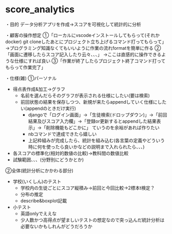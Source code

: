 # score_analytics

・目的
データ分析アプリを作成->スコアを可視化して統計的に分析

・顧客の操作想定
①「ローカルにvscodeインストールしてもらって(それかdocker)
git cloneしたあとにプロジェクト立ち上げるコマンド打ってもらって」
->プログラミング知識なくてもいいように作業の流れformatを簡単に作る
②「画面に遷移したらスコア記入したり云々、、、」
->ここは直感的に操作できるような仕様にすれば良い
③「作業が終了したらプロジェクト終了コマンド打ってもらって作業完了」

・仕様(雑)
①パーソナル
- 得点表作成&加工->グラフ
  - 名前を選んだらそのグラフが表示される仕様にしたい(要は検索)
  - 前回状態の結果を保存しつつ、新規が来たらappendしていく仕様にしたい(appendのときだけ実行)
    - djangoで「ログイン画面」->「生徒検索(ドロップダウン)」->「前回結果及びスコア入力欄」->「登録or更新するとappendした結果表示」->「削除機能もどこかに」
       ていうのを余裕があれば作りたい
    - nbコマンドで達成できたら嬉しい
    - 上記枠組みが完成したら、統計を組み込む(各言葉の定義やどういう時に何を使ったら良いかなどの説明まで入れられたら、、、) 
- 各スコアの標準化(相対的数値の比較)->教科間の数値比較
- 試験範囲、、、(分野別にどうかとか)

②全体(統計分析にかかわる部分)
- 学校(いくしん)のテスト
  - 学校内の生徒ごとにスコア縦積み->前回と今回比較->2標本t検定？
  - 分布の推定
  - describe&boxplot記載
- 小テスト
  - 英語onlyでええな
  - 少人数かつ高得点が望ましいテストの想定なので突っ込んだ統計分析は必要ないかもしれんがどうだろうか
